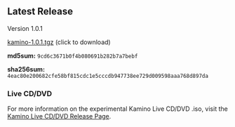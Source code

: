 
## Latest Release

Version 1.0.1

[kamino-1.0.1.tgz](https://github.com/delpozzo/kamino/raw/master/release/kamino-1.0.1.tgz) (click to download)

**md5sum:** `9cd6c3671b0f4b080691b282b7a7bebf`

**sha256sum:** `4eac80e200682cfe58bf815cdc1e5cccdb947738ee729d009598aaa768d897da`

### Live CD/DVD

For more information on the experimental Kamino Live CD/DVD .iso, visit the [Kamino Live CD/DVD Release Page](https://github.com/delpozzo/kamino/releases/tag/v1.0.1).
